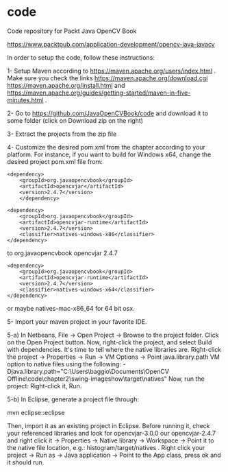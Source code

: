 code
====

Code repository for Packt Java OpenCV Book

https://www.packtpub.com/application-development/opencv-java-javacv

In order to setup the code, follow these instructions:

1- Setup Maven according to https://maven.apache.org/users/index.html . Make sure you check the links https://maven.apache.org/download.cgi https://maven.apache.org/install.html and https://maven.apache.org/guides/getting-started/maven-in-five-minutes.html .

2- Go to https://github.com/JavaOpenCVBook/code and download it to some folder (click on Download zip on the right)


3- Extract the projects from the zip file

4- Customize the desired pom.xml from the chapter according to your platform. For instance, if you want to build for Windows x64, change the desired project pom.xml file from:

	<dependency>
		<groupId>org.javaopencvbook</groupId>
		<artifactId>opencvjar</artifactId>
		<version>2.4.7</version>    	     
    	</dependency>
	
	<dependency>
		<groupId>org.javaopencvbook</groupId>
		<artifactId>opencvjar-runtime</artifactId>
		<version>2.4.7</version>
		<classifier>natives-windows-x86</classifier>
	</dependency>

to
 	<dependency>
 		<groupId>org.javaopencvbook</groupId>
    		<artifactId>opencvjar</artifactId>
    		<version>2.4.7</version>    	     
    	</dependency>
	
	<dependency>
		<groupId>org.javaopencvbook</groupId>
		<artifactId>opencvjar-runtime</artifactId>
		<version>2.4.7</version>
		<classifier>natives-windows-x64</classifier>
	</dependency>
or maybe
natives-mac-x86_64 for 64 bit osx.

5- Import your maven project in your favorite IDE.

5-a) In Netbeans, File -> Open Project -> Browse to the project folder. Click on the Open Project button. Now, right-click the project, and select Build with dependencies. It's time to tell where the native libraries are. Right-click the project -> Properties -> Run ->  VM Options -> Point java.library.path VM option to native files using the following:
 -Djava.library.path="C:\Users\baggio\Documents\OpenCV Offline\code\chapter2\swing-imageshow\target\natives" 
Now, run the project: Right-click it, Run.

5-b) In Eclipse, generate a project file through:

mvn eclipse::eclipse

Then, import it as an existing project in Eclipse. Before running it, check your referenced libraries and look for opencvjar-3.0.0 our opencvjar-2.4.7 and right click it -> Properties -> Native library -> Workspace -> Point it to the native file location, e.g.: histogram/target/natives . Right click your project -> Run as -> Java application -> Point to the App class, press ok and it should run.

